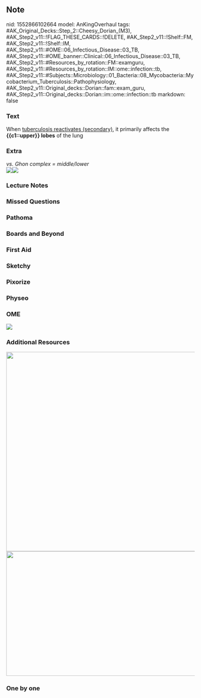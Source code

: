 ## Note
nid: 1552866102664
model: AnKingOverhaul
tags: #AK_Original_Decks::Step_2::Cheesy_Dorian_(M3), #AK_Step2_v11::!FLAG_THESE_CARDS::!DELETE, #AK_Step2_v11::!Shelf::FM, #AK_Step2_v11::!Shelf::IM, #AK_Step2_v11::#OME::06_Infectious_Disease::03_TB, #AK_Step2_v11::#OME_banner::Clinical::06_Infectious_Disease::03_TB, #AK_Step2_v11::#Resources_by_rotation::FM::examguru, #AK_Step2_v11::#Resources_by_rotation::IM::ome::infection::tb, #AK_Step2_v11::#Subjects::Microbiology::01_Bacteria::08_Mycobacteria::Mycobacterium_Tuberculosis::Pathophysiology, #AK_Step2_v11::Original_decks::Dorian::fam::exam_guru, #AK_Step2_v11::Original_decks::Dorian::im::ome::infection::tb
markdown: false

### Text
When <u>tuberculosis reactivates (secondary)</u>, it primarily
affects the <b>{{c1::upper}} lobes</b> of the lung

### Extra
<div>
  <div>
    <div>
      <div>
        <div>
          <i>vs. Ghon complex = middle/lower</i>
        </div><i><img src=
        "paste-31610959298561_1505754167063.jpg"><img src=
        "paste-606698490298369.jpg"></i>
      </div>
    </div>
  </div>
</div>

### Lecture Notes


### Missed Questions


### Pathoma


### Boards and Beyond


### First Aid


### Sketchy


### Pixorize


### Physeo


### OME
<div class="ome-widget">
  <a href=
  "https://onlinemeded.org/spa/infectious-disease/tb/acquire?ref=anki">
  <img src="_OME_AnkiFlashcards_Lesson_1.png"></a>
</div>

### Additional Resources
<div><img class="" src="big_559560a7bd819.jpg" style=
"height: 533px; width: 551px;"></div>
<div><img class="" src="paste-633095359299585.jpg" style=
"font-style: italic; height: 333px; width: 551px;"></div>

### One by one

